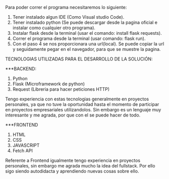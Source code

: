 Para poder correr el programa necesitaremos lo siguiente:

1. Tener instalado algun IDE (Como Visual studio Code).
2. Tener instalado python (Se puede descargar desde la pagina oficial e instalar como cualquier otro programa).
3. Instalar flask desde la terminal (usar el comando: install flask requests).
4. Correr el programa desde la terminal (usar comando: flask run).
5. Con el paso 4 se nos proporcionara una url(local). Se puede copiar la url y seguidamente pegar en el navegador, para que se muestre la pagina.



TECNOLOGIAS UTILIZADAS PARA EL DESARROLLO DE LA SOLUCIÓN:

***BACKEND:
1. Python 
2. Flask (Microframework de python)
3. Request (Libreria para hacer peticiones HTTP)

Tengo experiencia con estas tecnologias generalmente en proyectos personales, ya que no tuve la oportunidad hasta el momento de participar en proyectos empresariales utilizandolos. Sin embargo es un lenguaje muy interesante y me agrada, por que con el se puede hacer de todo.

***FRONTEND
1. HTML
2. CSS
3. JAVASCRIPT
4. Fetch API

Referente a Frontend igualmente tengo experiencia en proyectos personales, sin embargo me agrada mucho la idea del fullstack. Por ello sigo siendo autodidacta y aprendiendo nuevas cosas sobre ello.
